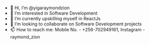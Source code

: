 - 👋 Hi, I’m @yigaraymondzion
- 👀 I’m interested in Software Development
- 🌱 I’m currently upskilling myself in ReactJs
- 💞️ I’m looking to collaborate on Software Development projects
- 📫 How to reach me: Mobile No. - +256-702949161, Instagram - raymond_zion

<!---
yigaraymondzion/yigaraymondzion is a ✨ special ✨ repository because its `README.md` (this file) appears on your GitHub profile.
You can click the Preview link to take a look at your changes.
--->
